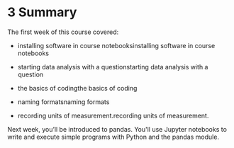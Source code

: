 # 3 Summary


The first week of this course covered:

* installing software in course notebooksinstalling software in course notebooks

* starting data analysis with a questionstarting data analysis with a question 

* the basics of codingthe basics of coding

* naming formatsnaming formats

* recording units of measurement.recording units of measurement.

Next week, you’ll be introduced to pandas. You'll use Jupyter notebooks to write and execute simple programs with Python and the pandas module. 

